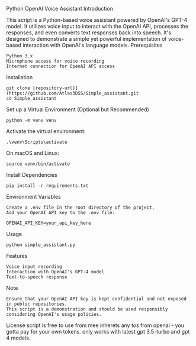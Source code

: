 Python OpenAI Voice Assistant
Introduction

This script is a Python-based voice assistant powered by OpenAI's GPT-4 model. It utilizes voice input to interact with the OpenAI API, processes the responses, and even converts text responses back into speech. It's designed to demonstrate a simple yet powerful implementation of voice-based interaction with OpenAI's language models.
Prerequisites

    Python 3.x
    Microphone access for voice recording
    Internet connection for OpenAI API access

Installation

    git clone [repository-url]](https://github.com/Atlas3DSS/Simple_assistant.git
    cd Simple_assistant
Set up a Virtual Environment (Optional but Recommended)
    
    python -m venv venv
Activate the virtual environment:
    
    .\venv\Scripts\activate

On macOS and Linux:

    source venv/bin/activate
Install Dependencies

    pip install -r requirements.txt
Environment Variables

    Create a .env file in the root directory of the project.
    Add your OpenAI API key to the .env file:
    
    OPENAI_API_KEY=your_api_key_here
Usage
    
    python simple_assistant.py
Features

    Voice input recording
    Interaction with OpenAI's GPT-4 model
    Text-to-speech response
Note

    Ensure that your OpenAI API key is kept confidential and not exposed in public repositories.
    This script is a demonstration and should be used responsibly considering OpenAI's usage policies.

License
script is free to use from mee inherets any tos from openai - you gotta pay for your own tokens. only works with latest gpt 3.5-turbo and gpt 4 models. 



